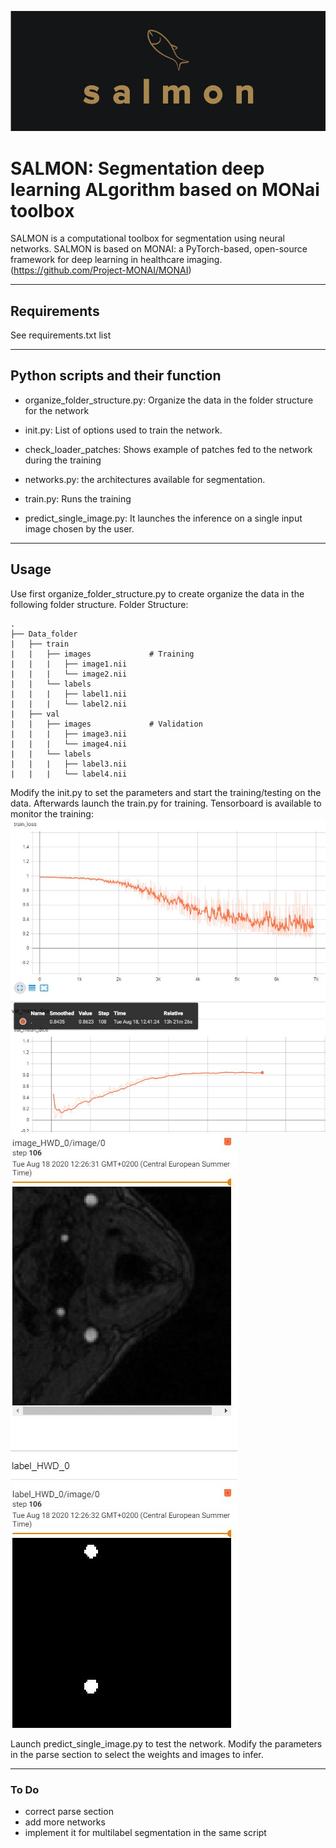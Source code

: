 ![Salmon-logo-1](images/salmon.JPG)
# SALMON: Segmentation deep learning ALgorithm based on MONai toolbox
SALMON is a computational toolbox for segmentation using neural networks.
SALMON is based on MONAI: a PyTorch-based, open-source framework for deep learning in healthcare imaging. (https://github.com/Project-MONAI/MONAI)
*******************************************************************************
## Requirements
See requirements.txt list
*******************************************************************************
## Python scripts and their function

- organize_folder_structure.py: Organize the data in the folder structure for the network

- init.py: List of options used to train the network. 

- check_loader_patches: Shows example of patches fed to the network during the training  

- networks.py: the architectures available for segmentation.

- train.py: Runs the training

- predict_single_image.py: It launches the inference on a single input image chosen by the user.
*******************************************************************************
## Usage

Use first organize_folder_structure.py to create organize the data in the following folder structure.
Folder Structure:


	.
	├── Data_folder                   
	|   ├── train              
	|   |   ├── images             # Training
	|   |   |   ├── image1.nii              
	|   |   |   └── image2.nii                     
	|   |   └── labels             
	|   |   |   ├── label1.nii              
	|   |   |   └── label2.nii              
	|   ├── val               
	|   |   ├── images             # Validation
	|   |   |   ├── image3.nii              
	|   |   |   └── image4.nii              
	|   |   └── labels             
	|   |   |   ├── label3.nii              
	|   |   |   └── label4.nii              
   

Modify the init.py to set the parameters and start the training/testing on the data.
Afterwards launch the train.py for training. Tensorboard is available to monitor the training:	
![training](images/salmon3.JPG)
![training2](images/salmon4.JPG)

Launch predict_single_image.py to test the network. Modify the parameters in the parse section to select the weights and images to infer.
*******************************************************************************
### To Do
- correct parse section
- add more networks
- implement it for multilabel segmentation in the same script